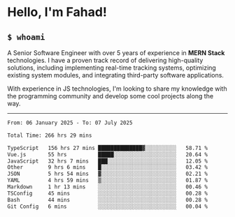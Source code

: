 <h1>Hello, I'm Fahad!</h1>

<h2><code>$ whoami</code></h2>

A Senior Software Engineer with over 5 years of experience in **MERN Stack** technologies. I have a proven track record of delivering high-quality solutions, including implementing real-time tracking systems, optimizing existing system modules, and integrating third-party software applications.

With experience in JS technologies, I'm looking to share my knowledge with the programming community and develop some cool projects along the way.

---

<!--START_SECTION:waka-->

```txt
From: 06 January 2025 - To: 07 July 2025

Total Time: 266 hrs 29 mins

TypeScript   156 hrs 27 mins ██████████████▓░░░░░░░░░░   58.71 %
Vue.js       55 hrs          █████░░░░░░░░░░░░░░░░░░░░   20.64 %
JavaScript   32 hrs 7 mins   ███░░░░░░░░░░░░░░░░░░░░░░   12.05 %
Other        9 hrs 6 mins    █░░░░░░░░░░░░░░░░░░░░░░░░   03.42 %
JSON         5 hrs 54 mins   ▓░░░░░░░░░░░░░░░░░░░░░░░░   02.21 %
YAML         4 hrs 59 mins   ▒░░░░░░░░░░░░░░░░░░░░░░░░   01.87 %
Markdown     1 hr 13 mins    ░░░░░░░░░░░░░░░░░░░░░░░░░   00.46 %
TSConfig     45 mins         ░░░░░░░░░░░░░░░░░░░░░░░░░   00.28 %
Bash         44 mins         ░░░░░░░░░░░░░░░░░░░░░░░░░   00.28 %
Git Config   6 mins          ░░░░░░░░░░░░░░░░░░░░░░░░░   00.04 %
```

<!--END_SECTION:waka-->

<!--
**heyFahad/heyFahad** is a ✨ _special_ ✨ repository because its `README.md` (this file) appears on your GitHub profile.

Here are some ideas to get you started:

- 🔭 I’m currently working on ...
- 🌱 I’m currently learning ...
- 👯 I’m looking to collaborate on ...
- 🤔 I’m looking for help with ...
- 💬 Ask me about ...
- 📫 How to reach me: ...
- 😄 Pronouns: ...
- ⚡ Fun fact: ...
-->
